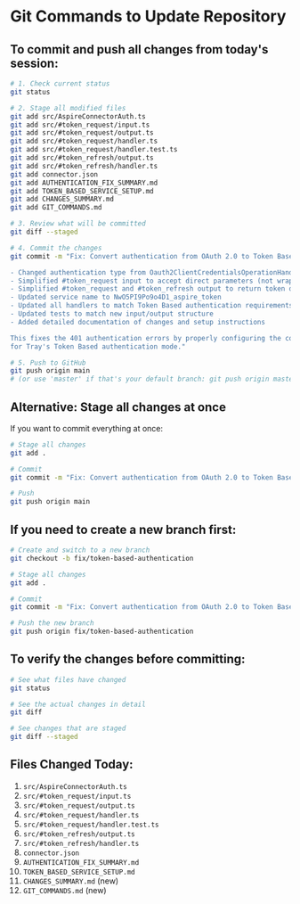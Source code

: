 # Git Commands to Update Repository

## To commit and push all changes from today's session:

```bash
# 1. Check current status
git status

# 2. Stage all modified files
git add src/AspireConnectorAuth.ts
git add src/#token_request/input.ts
git add src/#token_request/output.ts
git add src/#token_request/handler.ts
git add src/#token_request/handler.test.ts
git add src/#token_refresh/output.ts
git add src/#token_refresh/handler.ts
git add connector.json
git add AUTHENTICATION_FIX_SUMMARY.md
git add TOKEN_BASED_SERVICE_SETUP.md
git add CHANGES_SUMMARY.md
git add GIT_COMMANDS.md

# 3. Review what will be committed
git diff --staged

# 4. Commit the changes
git commit -m "Fix: Convert authentication from OAuth 2.0 to Token Based

- Changed authentication type from Oauth2ClientCredentialsOperationHandlerAuth to TokenOperationHandlerAuth
- Simplified #token_request input to accept direct parameters (not wrapped in auth_form_input)
- Simplified #token_request and #token_refresh output to return token data directly
- Updated service name to NwO5PI9Po9o4D1_aspire_token
- Updated all handlers to match Token Based authentication requirements
- Updated tests to match new input/output structure
- Added detailed documentation of changes and setup instructions

This fixes the 401 authentication errors by properly configuring the connector
for Tray's Token Based authentication mode."

# 5. Push to GitHub
git push origin main
# (or use 'master' if that's your default branch: git push origin master)
```

## Alternative: Stage all changes at once

If you want to commit everything at once:

```bash
# Stage all changes
git add .

# Commit
git commit -m "Fix: Convert authentication from OAuth 2.0 to Token Based"

# Push
git push origin main
```

## If you need to create a new branch first:

```bash
# Create and switch to a new branch
git checkout -b fix/token-based-authentication

# Stage all changes
git add .

# Commit
git commit -m "Fix: Convert authentication from OAuth 2.0 to Token Based"

# Push the new branch
git push origin fix/token-based-authentication
```

## To verify the changes before committing:

```bash
# See what files have changed
git status

# See the actual changes in detail
git diff

# See changes that are staged
git diff --staged
```

## Files Changed Today:
1. `src/AspireConnectorAuth.ts`
2. `src/#token_request/input.ts`
3. `src/#token_request/output.ts`
4. `src/#token_request/handler.ts`
5. `src/#token_request/handler.test.ts`
6. `src/#token_refresh/output.ts`
7. `src/#token_refresh/handler.ts`
8. `connector.json`
9. `AUTHENTICATION_FIX_SUMMARY.md`
10. `TOKEN_BASED_SERVICE_SETUP.md`
11. `CHANGES_SUMMARY.md` (new)
12. `GIT_COMMANDS.md` (new)

